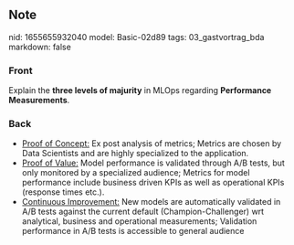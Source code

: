 ## Note
nid: 1655655932040
model: Basic-02d89
tags: 03_gastvortrag_bda
markdown: false

### Front
Explain the <b>three levels of majurity</b> in MLOps regarding <b>Performance Measurements</b>.

### Back
<div>
  <ul>
    <li><u>Proof of Concept:</u> Ex post analysis of metrics;
    Metrics are chosen by Data Scientists and are highly
    specialized to the application.
    <li><u>Proof of Value:</u> Model performance is validated
    through A/B tests, but only monitored by a specialized
    audience; Metrics for model performance include business driven
    KPIs as well as operational KPIs (response times etc.).
    <li><u>Continuous Improvement:</u> New models are automatically
    validated in A/B tests against the current default
    (Champion-Challenger) wrt analytical, business and operational
    measurements; Validation performance in A/B tests is accessible
    to general audience
  </ul>
</div>
